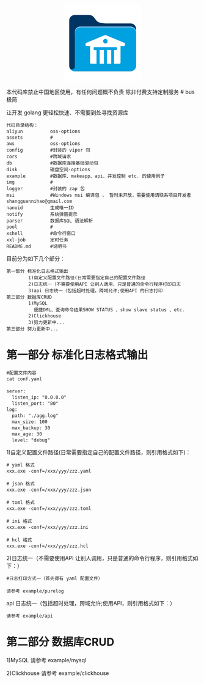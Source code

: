 <p align="center">
        <img src="img/logo.jpg">
</p>
本代码库禁止中国地区使用，有任何问题概不负责
除非付费支持定制服务
# bus
极简

让开发 golang 更轻松快速、不需要到处寻找资源库

    代码目录结构：
    aliyun          oss-options
    assets          #
    aws             oss-options
    config          #封装的 viper 包
    cors            #跨域请求
    db              #数据库连接基础驱动包
    disk            磁盘空间-options
    example         #数据库、makeapp、api、并发控制 etc. 的使用例子
    img             #
    logger          #封装的 zap 包
    msi             #Windows msi 编译包 ， 暂时未开放，需要使用请联系项目开发者shangguannihao@gmail.com
    nanoid          生成唯一ID
    notify          系统弹窗提示
    parser          数据库SQL 语法解析
    pool            #
    xshell          #命令行窗口
    xxl-job         定时任务
    README.md       #说明书
目前分为如下几个部分：

    第一部分 标准化日志格式输出
            1)自定义配置文件路径(日常需要指定自己的配置文件路径
            2)日志统一（不需要使用API 让别人调用，只是普通的命令行程序打印日志
            3)api 日志统一（包括超时处理，跨域允许;使用API 的日志打印
    第二部分 数据库CRUD
            1)MySQL
              便捷DML、查询命令结果SHOW STATUS 、show slave status 、etc.
            2)Clickhouse
            3)努力更新中...
    第三部分 努力更新中...

# 第一部分 标准化日志格式输出
    #配置文件内容
    cat conf.yaml

    server:
      listen_ip: "0.0.0.0"
      listen_port: "80"
    log:
      path: "./agg.log"
      max_size: 100
      max_backup: 30
      max_age: 30
      level: "debug"

1)自定义配置文件路径(日常需要指定自己的配置文件路径，则引用格式如下)：

    # yaml 格式
    xxx.exe -conf=/xxx/yyy/zzz.yaml

    # json 格式
    xxx.exe -conf=/xxx/yyy/zzz.json

    # toml 格式
    xxx.exe -conf=/xxx/yyy/zzz.toml

    # ini 格式
    xxx.exe -conf=/xxx/yyy/zzz.ini

    # hcl 格式
    xxx.exe -conf=/xxx/yyy/zzz.hcl

2)日志统一（不需要使用API 让别人调用，只是普通的命令行程序，则引用格式如下：）

    #日志打印方式一（首先得有 yaml 配置文件）

    请参考 example/purelog

api 日志统一（包括超时处理，跨域允许;使用API，则引用格式如下：）
    
    请参考 example/api

# 第二部分 数据库CRUD
1)MySQL
请参考 example/mysql

2)Clickhouse
请参考 example/clickhouse
